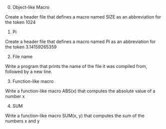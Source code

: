 0. Object-like Macro

Create a header file that defines a macro named SIZE as an abbreviation for the token 1024

1. Pi

Create a header file that defines a macro named PI as an abbreviation for the token 3.14159265359

2. File name

Write a program that prints the name of the file it was compiled from, followed by a new line.

3. Function-like macro

Write a function-like macro ABS(x) that computes the absolute value of a number x

4. SUM

Write a function-like macro SUM(x, y) that computes the sum of the numbers x and y
